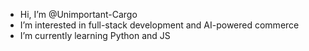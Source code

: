 - Hi, I’m @Unimportant-Cargo
- I’m interested in full-stack development and AI-powered commerce
-  I’m currently learning Python and JS


<!---
Unimportant-Cargo/Unimportant-Cargo is a ✨ special ✨ repository because its `README.md` (this file) appears on your GitHub profile.
You can click the Preview link to take a look at your changes.
--->
